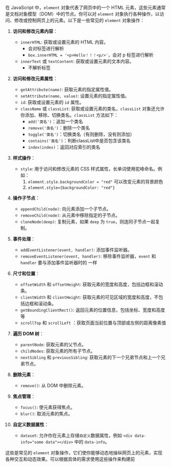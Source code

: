 在 JavaScript 中，`element` 对象代表了网页中的一个 HTML 元素，这些元素通常是文档对象模型（DOM）中的节点。你可以对 `element` 对象执行各种操作，以访问、修改或控制网页上的元素。以下是一些常见的 `element` 对象操作：

1. **访问和修改元素内容**：
   - `innerHTML`: 获取或设置元素的 HTML 内容。
     - 会对标签进行解析
     - `box.innerHTML = '<p>Hello！！！<p/>'`，会对 p 标签进行解析
   - `innerText` 或 `textContent`: 获取或设置元素的文本内容。
     - 不解析标签

2. **访问和修改元素属性**：
   - `getAttribute(name)`: 获取元素的指定属性值。
   - `setAttribute(name, value)`: 设置元素的指定属性值。
   - `id`: 获取或设置元素的 `id` 属性。
   - `className` 或 `classList`: 获取或设置元素的类名，`classList` 对象还允许你添加、移除、切换类名。`classList` 方法如下：
     - `add('类名')`：追加一个类名
     - `remove('类名')`：删除一个类名
     - `toggle('类名')`：切换类名（有则删除，没有则添加）
     - `contains('类名')`：判断classList中是否包含该类名
     - `index(index)`：返回对应索引的类名

3. **样式操作**：
   - `style`: 用于访问和修改元素的 CSS 样式属性，长单词使用驼峰命名。例如：
     1. `element.style.backgroundColor = "red"` 可以改变元素的背景颜色
     2. `element.style={backgroundColor: "red"}`

4. **操作子节点**：
   - `appendChild(node)`: 向元素添加一个子节点。
   - `removeChild(node)`: 从元素中移除指定的子节点。
   - `cloneNode(deep)`: 复制元素，如果 `deep` 为 `true`，则连同子节点一起复制。

5. **事件处理**：
   - `addEventListener(event, handler)`: 添加事件监听器。
   - `removeEventListener(event, handler)`: 移除事件监听器，`event` 和 `handler` 要与添加事件监听器时的 一样

6. **尺寸和位置**：
   - `offsetWidth` 和 `offsetHeight`: 获取元素的宽度和高度，包括边框和滚动条。
   - `clientWidth` 和 `clientHeight`: 获取元素的可见区域的宽度和高度，不包括边框和滚动条。
   - `getBoundingClientRect()`: 返回元素的位置信息，包括坐标、宽度和高度等
   - `scrollTop` 和 `scrollLeft` ：获取页面当前位置与顶部或左侧的距离像素值

7. **遍历 DOM 树**：
   - `parentNode`: 获取元素的父节点。
   - `childNodes`: 获取元素的所有子节点。
   - `nextSibling` 和 `previousSibling`: 获取元素的下一个兄弟节点和上一个兄弟节点。

8. **删除元素**：
   - `remove()`: 从 DOM 中删除元素。

9. **焦点管理**：
   - `focus()`: 使元素获得焦点。
   - `blur()`: 取消元素的焦点。

10. **自定义数据属性**：
    - `dataset`: 允许你在元素上存储`自定义`数据属性，例如 `<div data-info="some data"></div>` 中的 `data-info`。

这些是常见的 `element` 对象操作，它们使你能够动态地操纵网页上的元素，实现各种交互和动态效果。可以根据具体的需求使用这些操作来构建前